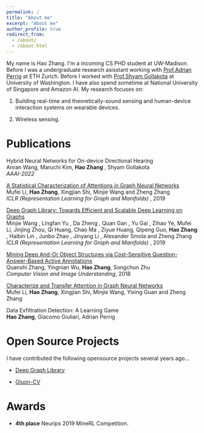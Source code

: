 ```yaml
---
permalink: /
title: "About me"
excerpt: "About me"
author_profile: true
redirect_from: 
  - /about/
  - /about.html
---
```

My name is Hao Zhang. I'm a incoming CS PHD student at UW-Madison. Before I was a undergraduate research asisstant working with [Prof.Adrian Perrig](https://netsec.ethz.ch/people/aperrig/) at ETH Zurich. Before I  worked with [Prof.Shyam Gollakota](https://homes.cs.washington.edu/~gshyam/) at University of Washington. I have also spend sometime at National University of Singapore and Amazon AI. My research focuses on:

1. Building real-time and theoretically-sound sensing and human-device interaction systems on wearable devices.<br>

2. Wireless sensing.


Publications
======
Hybrid Neural Networks for On-device Directional Hearing<br>
Anran Wang, Maruchi Kim, <b> Hao Zhang </b>, Shyam Gollakota<br>
<i> AAAI-2022 </i><br>



[A Statistical Characterization of Attentions in Graph Neural Networks](https://rlgm.github.io/papers/62.pdf)<br>
Mufei Li, <b>Hao Zhang</b>, Xingjian Shi, Minjie Wang and Zheng Zhang <br>
<i> ICLR (Representation Learning for Graph and Manifolds) </i>, 2019<br>

[Deep Graph Library: Towards Efficient and Scalable Deep Learning on Graphs](https://arxiv.org/abs/1909.01315v1)<br>
Minjie Wang , Lingfan Yu , Da Zheng , Quan Gan , Yu Gai , Zihao Ye, Mufei Li, Jinjing Zhou, Qi
Huang, Chao Ma , Ziyue Huang, Qipeng Guo, <b>Hao Zhang</b> , Haibin Lin , Junbo Zhao , Jinyang Li ,
Alexander Smola and Zheng Zhang <br>
<i> ICLR (Representation Learning for Graph and Manifolds) </i>, 2019<br>

[Mining Deep And-Or Object Structures via Cost-Sensitive Question-Answer-Based Active Annotations](https://arxiv.org/abs/1708.03911)<br>
Quanshi Zhang, Yingnian Wu, <b>Hao Zhang</b>, Songchun Zhu <br>
<i> Computer Vision and Image Understanding</i>, 2018<br> 

[Characterize and Transfer Attention in Graph Neural Networks](https://openreview.net/pdf?id=SkeBBJrFPH)<br>
Mufei Li, <b>Hao Zhang</b>, Xingjian Shi, Minjie Wang, Yixing Guan and Zheng Zhang <br>


Data Exfiltration Detection: A Learning Game <br>
<b>Hao Zhang</b>, Giacomo Giuliari, Adrian Perrig <br>

Open Source Projects
======
I have contributed the following opensource projects  several years ago...

* [Deep Graph Library](https://github.com/dmlc/dgl)
  
* [Gluon-CV](https://github.com/dmlc/gluon-cv)

Awards
======
* <b>4th place</b> Neurips 2019 MineRL Competition.




